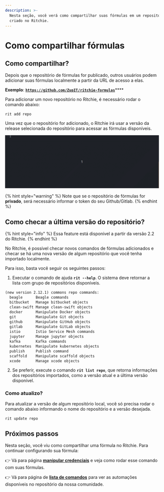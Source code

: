 ```yaml
---
description: >-
  Nesta seção, você verá como compartilhar suas fórmulas em um repositório já
  criado no Ritchie.
---
```


# Como compartilhar fórmulas

## Como compartilhar?

Depois que o repositório de fórmulas for publicado, outros usuários podem adicionar suas fórmulas localmente a partir da URL de acesso a elas. 

**Exemplo**: [**`https://github.com/ZupIT/ritchie-formulas`**](https://github.com/ZupIT/ritchie-formulas)\*\*\*\*

Para adicionar um novo repositório no Ritchie, é necessário rodar o comando abaixo: 

```text
rit add repo
```

Uma vez que o repositório for adicionado, o Ritchie irá  usar a versão da release selecionada do repositório para acessar as fórmulas disponíveis.

![rit add repo command demonstration](../../.gitbook/assets/rit-add-repo-3.gif)

{% hint style="warning" %}
Note que se o repositório de fórmulas for **privado**, será necessário informar o token do seu Github/Gitlab. 
{% endhint %}

##  Como checar a última versão do repositório?

{% hint style="info" %}
Essa feature está disponível a partir da versão 2.2 do Ritchie. 
{% endhint %}

No Ritchie, é possível checar novos comandos de fórmulas adicionados e checar se há uma nova versão de algum repositório que você tenha importado localmente.

Para isso, basta você seguir os seguintes passos: 

1. Executar o comando de ajuda **`rit --help`**. O sistema deve retornar a lista com grupo de repositórios disponíveis. 

```text
(new version 2.12.1) commons repo commands:
  beagle      Beagle commands
  bitbucket   Manage bitbucket objects
  clean-swift Manage clean-swift objects
  docker      Manipulate Docker objects
  git         Manipulate Git objects
  github      Manipulate GitHub objects
  gitlab      Manipulate GitLab objects
  istio       Istio Service Mesh commands
  jupyter     Manage jupyter objects
  kafka       Kafka commands
  kubernetes  Manipulate kubernetes objects
  publish     Publish command
  scaffold    Manipulate scaffold objects
  xcode       Manage xcode objects
```

   2. Se preferir, execute o comando **`rit list repo`**, que retorna informações dos repositórios importados, como a versão atual e a última versão disponível.

### Como atualizo?

Para atualizar a versão de algum repositório local, você só precisa rodar o comando abaixo informando o nome do repositório e a versão desejada.

```text
rit update repo
```

## Próximos passos 

Nesta seção, você viu como compartilhar uma fórmula no Ritchie. Para continuar configurando sua fórmula:

👉 Vá para página [**manipular credenciais**](../credenciais/) e veja como rodar esse comando com suas fórmulas.

👉 Vá para página de [**lista de comandos**](../../reference/lista-de-comandos-e-flags.md) para ver as automações disponíveis no repositório da nossa comunidade. 

